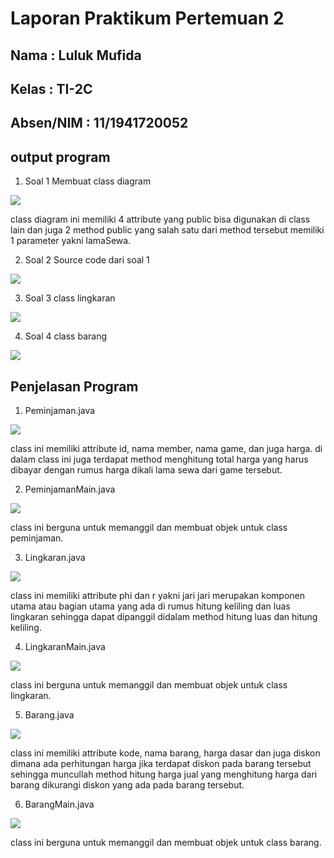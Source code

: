 # Laporan Praktikum Pertemuan 2

## Nama : Luluk Mufida

## Kelas : TI-2C

## Absen/NIM : 11/1941720052

## output program

1. Soal 1 Membuat class diagram

<img src="../gambar/ClassDiagramPeminjaman.jpg">

class diagram ini memiliki 4 attribute yang public bisa digunakan di class lain dan juga 2 method public yang salah satu dari method tersebut memiliki 1 parameter yakni lamaSewa.

2. Soal 2 Source code dari soal 1

<img src="../gambar/output peminjaman.jpg">

3. Soal 3 class lingkaran

<img src="../gambar/output lingkaran.jpg">

4. Soal 4 class barang

<img src="../gambar/output barang.jpg">

## Penjelasan Program

1. Peminjaman.java

<img src="../gambar/codepeminjaman.jpg">

class ini memiliki attribute id, nama member, nama game, dan juga harga. di dalam class ini juga terdapat method menghitung total harga yang harus dibayar dengan rumus harga dikali lama sewa dari game tersebut.

2. PeminjamanMain.java

<img src="../gambar/peminjamanmain.jpg">


class ini berguna untuk memanggil dan membuat objek untuk class peminjaman.

3. Lingkaran.java

<img src="../gambar/codelingkaran.jpg">

class ini memiliki attribute phi dan r yakni jari jari merupakan komponen utama atau bagian utama yang ada di rumus hitung keliling dan luas lingkaran sehingga dapat dipanggil didalam method hitung luas dan hitung keliling.

4. LingkaranMain.java

<img src="../gambar/lingkaranmain.jpg">

class ini berguna untuk memanggil dan membuat objek untuk class lingkaran.

5. Barang.java

<img src="../gambar/codebarang.jpg">

class ini memiliki attribute kode, nama barang, harga dasar dan juga diskon dimana ada perhitungan harga jika terdapat diskon pada barang tersebut sehingga muncullah method hitung harga jual yang menghitung harga dari barang dikurangi diskon yang ada pada barang tersebut.

6. BarangMain.java

<img src="../gambar/barangmain.jpg">

class ini berguna untuk memanggil dan membuat objek untuk class barang.

